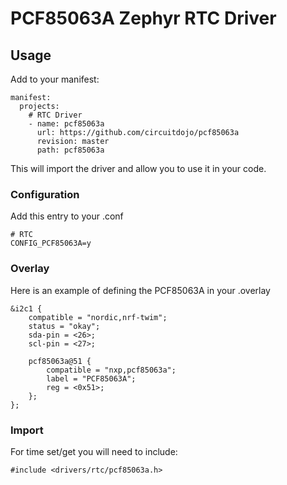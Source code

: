 # PCF85063A Zephyr RTC Driver 

## Usage

Add to your manifest:

```
manifest:
  projects:
    # RTC Driver
    - name: pcf85063a
      url: https://github.com/circuitdojo/pcf85063a
      revision: master
      path: pcf85063a
```

This will import the driver and allow you to use it in your code.

### Configuration

Add this entry to your .conf

```
# RTC
CONFIG_PCF85063A=y
```

### Overlay

Here is an example of defining the PCF85063A in your .overlay

```
&i2c1 {
	compatible = "nordic,nrf-twim";
	status = "okay";
	sda-pin = <26>;
	scl-pin = <27>;

	pcf85063a@51 {
		compatible = "nxp,pcf85063a";
		label = "PCF85063A";
		reg = <0x51>;
	};
};
```

### Import

For time set/get you will need to include:

```
#include <drivers/rtc/pcf85063a.h>
```